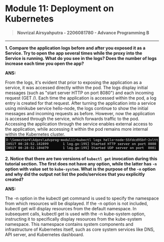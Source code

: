 # Module 11: Deployment on Kubernetes

> #### Novrizal Airsyahputra - 2206081780 - Advance Programming B

---
**1. Compare the application logs before and after you exposed it as a Service. Try to open the app several times while the proxy into the Service is running. What do you see in the logs? Does the number of logs increase each time you open the app?**

**ANS:**

From the logs, it's evident that prior to exposing the application as a service, it was accessed directly within the pod. The logs display initial messages (such as "start server HTTP on port 8080") and each incoming request (GET /). Each time the application is accessed within the pod, a log entry is created for that request. After turning the application into a service using minikube service hello-node, the logs continue to show the initial messages and incoming requests as before. However, now the application is accessed through the service, which forwards traffic to the pod. Accessing the application through the service enables external access to the application, while accessing it within the pod remains more internal within the Kubernetes cluster.
![1](assets/images/1.jpeg)

**2. Notice that there are two versions of `kubectl get` invocation during this tutorial section. The first does not have any option, while the latter has `-n` option with value set to `kube-system`. What is the purpose of the `-n` option and why did the output not list the pods/services that you explicitly created?**

**ANS:** 

The -n option in the kubectl get command is used to specify the namespace from which resources will be displayed. If the -n option is not included, kubectl get will display resources from the default namespace. In subsequent calls, kubectl get is used with the -n kube-system option, instructing it to specifically display resources from the kube-system namespace. This namespace contains system components and infrastructure of Kubernetes itself, such as core system services like DNS, API server, and Kubernetes dashboard.